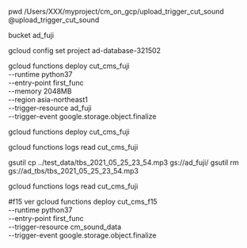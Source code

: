 pwd
/Users/XXX/myproject/cm_on_gcp/upload_trigger_cut_sound
@upload_trigger_cut_sound

bucket ad_fuji

gcloud config set project ad-database-321502

gcloud functions deploy cut_cms_fuji \
--runtime python37 \
--entry-point first_func \
--memory 2048MB \
--region asia-northeast1 \
--trigger-resource ad_fuji \
--trigger-event google.storage.object.finalize

gcloud functions deploy cut_cms_fuji

gcloud functions logs read cut_cms_fuji

gsutil cp ../test_data/tbs_2021_05_25_23_54.mp3 gs://ad_fuji/
gsutil rm gs://ad_tbs/tbs_2021_05_25_23_54.mp3

gcloud functions logs read cut_cms_fuji

#f15 ver
gcloud functions deploy cut_cms_f15 \
--runtime python37 \
--entry-point first_func \
--trigger-resource cm_sound_data \
--trigger-event google.storage.object.finalize
